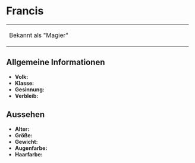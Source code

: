 # Francis

<primary-label ref="npc"/>

<secondary-label ref="faergria"/>

<secondary-label ref="escrigria"/>

<table>
<tr><td>
<p>
Bekannt als "Magier"
</p>

</td><td width="300">
<!-- Edit here -->
<img src="francis.png" alt="" />
</td></tr>
</table>

## Allgemeine Informationen

- **Volk:**
- **Klasse:**
- **Gesinnung:**
- **Verbleib:**

## Aussehen

- **Alter:**
- **Größe:**
- **Gewicht:**
- **Augenfarbe:**
- **Haarfarbe:**

<!--
## Beziehungen

<list columns="3">
<li>
</li>
</list>

## Notizen

- **Ziele:** 
- **Geheimnisse:** 
-->